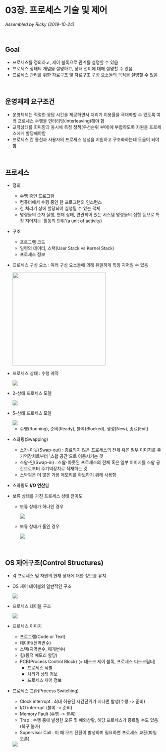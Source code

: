 # 03장. 프로세스 기술 및 제어

*Assembled by Ricky (2019-10-24)*

<br>

## Goal

- 프로세스를 정의하고, 제어 블록으로 관계를 설명할 수 있음
- 프로세스 상태의 개념을 설명하고, 상태 전이에 대해 설명할 수 있음
- 프로세스 관리를 위한 자료구조 및 자료구조 구성 요소들의 목적을 설명할 수 있음

<br>

## 운영체제 요구조건

- 운영체제는 적절한 응답 시간을 제공하면서 처리기 이용률을 극대화할 수 있도록 여러 프로세스 수행을 인터리빙(interleaving)해야 함
- 교착상태를 회피함과 동시에 특정 정책(우선순위 부여)에 부합하도록 자원을 프로세스에게 할당해야함
- 프로세스 간 통신과 사용자의 프로세스 생성을 지원하고 구조화하는데 도움이 되야함

<br>

## 프로세스

- 정의

  - 수행 중인 프로그램
  - 컴퓨터에서 수행 중인 한 프로그램의 인스턴스
  - 한 처리기 상에 할당되어 실행될 수 있는 객체
  - 명령들의 순차 실행, 현재 상태, 연관되어 있는 시스템 명령들의 집합 등으로 특징 지어지는 '활동의 단위'(a unit of activity)

- 구조

  - 프로그램 코드
  - 일련의 데이터, 스택(User Stack vs Kernel Stack)
  - 프로세스 정보

- 프로세스 구성 요소 : 여러 구성 요소들에 의해 유일하게 특징 지어질 수 있음

  <img src="../resources/os-03-001.png" height=300>

- 프로세스 상태 : 수행 궤적

  <img src="../resources/os-03-002.png">

- 2-상태 프로세스 모델

  <img src="../resources/os-03-003.png">

- 5-상태 프로세스 모델

  <img src="../resources/os-03-004.png">

  - 수행(Running), 준비(Ready), 블록(Blocked), 생성(New), 종료(Exit)

- 스와핑(Swapping)

  - 스왑-아웃(Swap-out) : 종료되지 않은 프로세스의 전체 혹은 일부 이미지를 주기억장치로부터 '스왑 공간'으로 이동시키는 것
  - 스왑-인(Swap-in) : 스왑-아웃된 프로세스의 전체 혹은 일부 이미지를 스왑 공간으로부터 주기억장치로 적재하는 것
  - 스와핑은 더 많은 가용 메모리를 확보하기 위해 사용함
- 스와핑도 **I/O 연산**임

- 보류 상태를 가진 프로세스 상태 전이도
  
  - 보류 상태가 하나인 경우
  
    <img src="../resources/os-03-005.png">
  
  - 보류 상태가 둘인 경우
  
    <img src="../resources/os-03-006.png">

<br>

## OS 제어구조(Control Structures)

- 각 프로세스 및 자원의 현재 상태에 대한 정보를 유지

- OS 제어 테이블의 일반적인 구조

  <img src="../resources/os-03-007.png">

- 프로세스 테이블 구조

  <img src="../resources/os-03-008.png">

- 프로세스 이미지

  - 프로그램(Code or Text)
  - 데이터(전역변수)
  - 스택(지역변수, 매개변수)
  - 힙(동적 메모리 할당)
  - PCB(Process Control Block) (= 태스크 제어 블록, 프로세스 디스크립터)
    - 프로세스 식별
    - 처리기 상태 정보
    - 프로세스 제어 정보

- 프로세스 교환(Process Switching)

  - Clock interrupt : 최대 허용된 시간단위가 지나면 발생(수행 -> 준비)
  - I/O interrupt (블록 -> 준비)
  - Memory Fault (수행 -> 블록)
  - Trap : 수행 중에 발생한 오류 및 예외상황, 해당 프로세스가 종료될 수도 있음(복구 불가)
  - Supervisor Call :  이 때 모드 전환이 발생하며 필요하면 프로세스 교환(파일 오픈)

  <img src="../resources/os-03-009.png">

  


